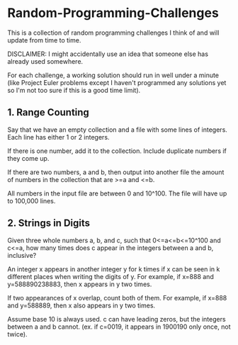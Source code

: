 # Random-Programming-Challenges
This is a collection of random programming challenges I think of and will update from time to time.

DISCLAIMER: I might accidentally use an idea that someone else has already used somewhere.

For each challenge, a working solution should run in well under a minute (like Project Euler problems except I haven't programmed any solutions yet so I'm not too sure if this is a good time limit).

## 1. Range Counting

Say that we have an empty collection and a file with some lines of integers. Each line has either 1 or 2 integers.

If there is one number, add it to the collection. Include duplicate numbers if they come up.

If there are two numbers, a and b, then output into another file the amount of numbers in the collection that are >=a and <=b.

All numbers in the input file are between 0 and 10^100. The file will have up to 100,000 lines.

## 2. Strings in Digits

Given three whole numbers a, b, and c, such that 0<=a<=b<=10^100 and c<=a, how many times does c appear in the integers between a and b, inclusive?

An integer x appears in another integer y for k times if x can be seen in k different places when writing the digits of y. For example, if x=888 and y=588890238883, then x appears in y two times.

If two appearances of x overlap, count both of them. For example, if x=888 and y=588889, then x also appears in y two times.

Assume base 10 is always used. c can have leading zeros, but the integers between a and b cannot. (ex. if c=0019, it appears in 1900190 only once, not twice).
